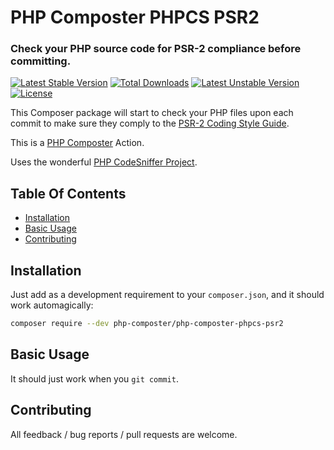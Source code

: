 # PHP Composter PHPCS PSR2

### Check your PHP source code for PSR-2 compliance before committing.

[![Latest Stable Version](https://poser.pugx.org/php-composter/php-composter-phpcs-psr2/v/stable)](https://packagist.org/packages/php-composter/php-composter-phpcs-psr2)
[![Total Downloads](https://poser.pugx.org/php-composter/php-composter-phpcs-psr2/downloads)](https://packagist.org/packages/php-composter/php-composter-phpcs-psr2)
[![Latest Unstable Version](https://poser.pugx.org/php-composter/php-composter-phpcs-psr2/v/unstable)](https://packagist.org/packages/php-composter/php-composter-phpcs-psr2)
[![License](https://poser.pugx.org/php-composter/php-composter-phpcs-psr2/license)](https://packagist.org/packages/php-composter/php-composter-phpcs-psr2)

This Composer package will start to check your PHP files upon each commit to make sure they comply to the [PSR-2 Coding Style Guide](https://github.com/php-fig/fig-standards/blob/master/accepted/PSR-2-coding-style-guide.md).

This is a [PHP Composter](https://github.com/php-composter/php-composter) Action.

Uses the wonderful [PHP CodeSniffer Project](https://github.com/squizlabs/PHP_CodeSniffer).

## Table Of Contents

* [Installation](#installation)
* [Basic Usage](#basic-usage)
* [Contributing](#contributing)

## Installation

Just add as a development requirement to your `composer.json`, and it should work automagically:

```BASH
composer require --dev php-composter/php-composter-phpcs-psr2
```

## Basic Usage

It should just work when you `git commit`.

## Contributing

All feedback / bug reports / pull requests are welcome.
